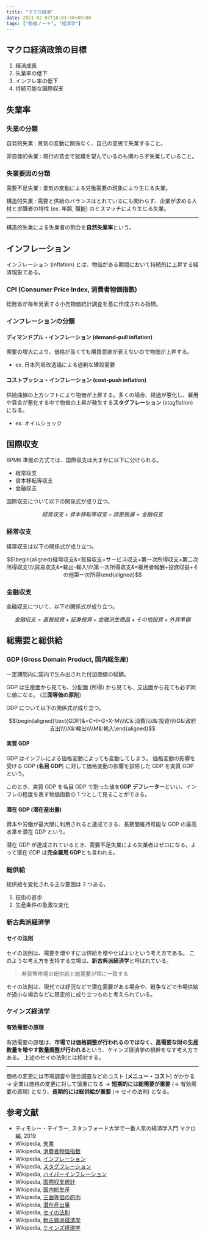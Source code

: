```yaml
---
title: "マクロ経済"
date: 2021-02-07T18:03:50+09:00
tags: ["勉強ノート", "経済学"]
---
```


## マクロ経済政策の目標

1. 経済成長
2. 失業率の低下
3. インフレ率の低下
4. 持続可能な国際収支

<!-- TODO 長期的な経済成長について書く -->

## 失業率

### 失業の分類

自発的失業
: 景気の変動に関係なく、自己の意思で失業すること。

非自発的失業
: 現行の賃金で就職を望んでいるのも関わらず失業していること。

### 失業要因の分類

需要不足失業
: 景気の変動による労働需要の現象により生じる失業。

構造的失業
: 需要と供給のバランスはとれているにも関わらず、企業が求める人材と求職者の特性 (ex. 年齢, 職能) のミスマッチにより生じる失業。

---

構造的失業による失業者の割合を**自然失業率**という。

## インフレーション

インフレーション (inflation) とは、物価がある期間において持続的に上昇する経済現象である。

### CPI (Consumer Price Index, 消費者物価指数)

総務省が毎年発表する小売物価統計調査を基に作成される指標。

### インフレーションの分類

#### **ディマンドプル・インフレーション** (demand-pull inflation)

需要の増大により、価格が高くても購買意欲が衰えないので物価が上昇する。

- ex. 日本列島改造論による過剰な建設需要

#### **コストプッシュ・インフレーション** (cost-push inflation)

供給曲線の上方シフトにより物価が上昇する。多くの場合、経過が悪化し、雇用や賃金が悪化する中で物価の上昇が発生する**スタグフレーション** (stagflation) になる。

- ex. オイルショック

## 国際収支

BPM6 準拠の方式では、国際収支は大まかに以下に分けられる。

- 経常収支
- 資本移転等収支
- 金融収支

国際収支について以下の関係式が成り立つ。

$$経常収支+資本移転等収支+誤差脱漏=金融収支$$

### 経常収支

経常収支は以下の関係式が成り立つ。

<!-- prettier-ignore-start -->
$$\begin{aligned}経常収支&=貿易収支+サービス収支+第一次所得収支+第二次所得収支\\\\貿易収支&=輸出-輸入\\\\第一次所得収支&=雇用者報酬+投資収益+その他第一次所得\end{aligned}$$
<!-- prettier-ignore-end -->

### 金融収支

金融収支について、以下の関係式が成り立つ。

$$金融収支=直接投資+証券投資+金融派生商品+その他投資+外貨準備$$

## 総需要と総供給

### GDP (Gross Domain Product, 国内総生産)

一定期間内に国内で生み出された付加価値の総額。

GDP は生産面から見ても、分配面 (所得) から見ても、支出面から見ても必ず同じ値になる。 (**三面等価の原則**)

GDP について以下の関係式が成り立つ。

<!-- prettier-ignore-start -->
$$\begin{aligned}\text{GDP}&=C+I+G+X-M\\\\C&:消費\\\\I&:投資\\\\G&:政府支出\\\\X&:輸出\\\\M&:輸入\end{aligned}$$
<!-- prettier-ignore-end -->

#### 実質 GDP

GDP はインフレによる価格変動によっても変動してしまう。
価格変動の影響を受ける GDP (**名目 GDP**) に対して価格変動の影響を排除した GDP を実質 GDP という。

このとき、実質 GDP を名目 GDP で割った値を**GDP デフレーター**といい、インフレの程度を表す物価指数の 1 つとして見ることができる。

#### 潜在 GDP (潜在産出量)

資本や労働が最大限に利用されると達成できる、長期間維持可能な GDP の最高水準を潜在 GDP という。

潜在 GDP が達成されているとき、需要不足失業による失業者はゼロになる。よって潜在 GDP は**完全雇用 GDP**とも言われる。

### 総供給

総供給を変化される主な要因は 2 つある。

1. 技術の進歩
2. 生産条件の急激な変化

### 新古典派経済学

#### セイの法則

セイの法則は、需要を増やすには供給を増やせばよいという考え方である。
このような考え方を支持する立場は、**新古典派経済学**と呼ばれている。

> 非貨幣市場の総供給と総需要が常に一致する

セイの法則は、現代では好況などで潜在需要がある場合や、戦争などで市場供給が過小な場合などに限定的に成り立つものと考えられている。

### ケインズ経済学

#### 有効需要の原理

有効需要の原理は、**市場では価格調整が行われるのではなく、高需要な財の生産数量を増やす数量調整が行われる**という、ケインズ経済学の根幹をなす考え方である。
上述のセイの法則とは相対する。

<!-- TODO ケインズ経済学の内容を充実させる -->

---

価格の変更には市場調査や競合調査などのコスト (**メニュー・コスト**) がかかる
→ 企業は価格の変更に対して慎重になる
→ **短期的には総需要が重要** (→ 有効需要の原理) となり、**長期的には総供給が重要** (→ セイの法則) となる。

## 参考文献

- ティモシー・テイラー, スタンフォード大学で一番人気の経済学入門 マクロ編, 2019
- Wikipedia, [失業](https://ja.wikipedia.org/wiki/%E5%A4%B1%E6%A5%AD)
- Wikipedia, [消費者物価指数](https://ja.wikipedia.org/wiki/%E6%B6%88%E8%B2%BB%E8%80%85%E7%89%A9%E4%BE%A1%E6%8C%87%E6%95%B0)
- Wikipedia, [インフレーション](https://ja.wikipedia.org/wiki/%E3%82%A4%E3%83%B3%E3%83%95%E3%83%AC%E3%83%BC%E3%82%B7%E3%83%A7%E3%83%B3)
- Wikipedia, [スタグフレーション](https://ja.wikipedia.org/wiki/%E3%82%B9%E3%82%BF%E3%82%B0%E3%83%95%E3%83%AC%E3%83%BC%E3%82%B7%E3%83%A7%E3%83%B3)
- Wikipedia, [ハイパーインフレーション](https://ja.wikipedia.org/wiki/%E3%83%8F%E3%82%A4%E3%83%91%E3%83%BC%E3%82%A4%E3%83%B3%E3%83%95%E3%83%AC%E3%83%BC%E3%82%B7%E3%83%A7%E3%83%B3)
- Wikipedia, [国際収支統計](https://ja.wikipedia.org/wiki/%E5%9B%BD%E9%9A%9B%E5%8F%8E%E6%94%AF%E7%B5%B1%E8%A8%88)
- Wikipedia, [国内総生産](https://ja.wikipedia.org/wiki/%E5%9B%BD%E5%86%85%E7%B7%8F%E7%94%9F%E7%94%A3)
- Wikipedia, [三面等価の原則](https://ja.wikipedia.org/wiki/%E4%B8%89%E9%9D%A2%E7%AD%89%E4%BE%A1%E3%81%AE%E5%8E%9F%E5%89%87)
- Wikipedia, [潜在産出量](https://ja.wikipedia.org/wiki/%E6%BD%9C%E5%9C%A8%E7%94%A3%E5%87%BA%E9%87%8F)
- Wikipedia, [セイの法則](https://ja.wikipedia.org/wiki/%E3%82%BB%E3%82%A4%E3%81%AE%E6%B3%95%E5%89%87)
- Wikipedia, [新古典派経済学](https://ja.wikipedia.org/wiki/%E6%96%B0%E5%8F%A4%E5%85%B8%E6%B4%BE%E7%B5%8C%E6%B8%88%E5%AD%A6)
- Wikipedia, [ケインズ経済学](https://ja.wikipedia.org/wiki/%E3%82%B1%E3%82%A4%E3%83%B3%E3%82%BA%E7%B5%8C%E6%B8%88%E5%AD%A6)

